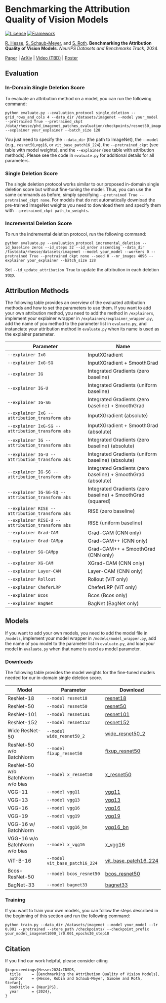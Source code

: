 # Benchmarking the Attribution Quality of Vision Models

[![License](https://img.shields.io/badge/License-Apache%202.0-blue.svg)](https://opensource.org/licenses/Apache-2.0)
[![Framework](https://img.shields.io/badge/PyTorch-%23EE4C2C.svg?&logo=PyTorch&logoColor=white)](https://pytorch.org/)

[R. Hesse](https://robinhesse.github.io/), [S. Schaub-Meyer](https://schaubsi.github.io/), and [S. Roth](https://www.visinf.tu-darmstadt.de/visual_inference/people_vi/stefan_roth.en.jsp). **Benchmarking the Attribution Quality of Vision Models**. _NeurIPS Datasets and Benchmarks Track_, 2024.

[Paper](https://openreview.net/pdf?id=XmyxQaTyck) | [ArXiv](https://arxiv.org/abs/2407.11910) | [Video (TBD)](TBD) | [Poster](https://github.com/visinf/idsds/blob/main/neurips_poster_2024.pdf)

## Evaluation

### In-Domain Single Deletion Score

To evaluate an attribution method on a model, you can run the following command:

```
python evaluate.py --evaluation_protocol single_deletion --grid_rows_and_cols 4 --data_dir /datasets/imagenet --model your_model --pretrained True --pretrained_ckpt /data/rhesse/phd_imagenet_patches_evaluation/checkpoints/resnet50_imagenet1000_lr0.001_epochs30_step10_osdi_checkpoint_best.pth.tar --explainer your_explainer --batch_size 128
```

You just need to specify the ```--data_dir``` (the path to ImageNet), the ```--model``` (e.g., ```resnet50```,```vgg16```, or ```vit_base_patch16_224```), the ```--pretrained_ckpt``` (see table with model weights), and the ```--explainer``` (see table with attribution methods). Please see the code in ```evaluate.py``` for additional details for all parameters.

### Single Deletion Score

The single deletion protocol works similar to our proposed in-domain single deletion score but without fine-tuning the model. Thus, you can use the same commands as before, simply specifying ```--pretrained True --pretrained_ckpt none```. For models that do not automatically download the pre-trained ImageNet weights you need to download them and specify them with ```--pretrained_ckpt path_to_weights```. 

### Incremental Deletion Score

To run the indremental deletion protocol, run the following command:

```
python evaluate.py --evaluation_protocol incremental_deletion --id_baseline zeros --id_steps 32 --id_order ascending --data_dir /fastdata/rhesse/datasets/imagenet --model your_model --workers 0 --pretrained True --pretrained_ckpt none --seed 0 --nr_images 4096 --explainer your_explainer --batch_size 128
```

Set ```--id_update_attribution True``` to update the attribution in each deletion step.

## Attribution Methods

The following table provides an overview of the evaluated attribution methods and how to set the parameters to use them. If you want to add your own attribution method, you need to add the method in ```/explainers```, implement your explainer wrapper in ```/explainers/explainer_wrapper.py```, add the name of you method to the parameter list in ```evaluate.py```, and instanciate your attribution method in ```evaluate.py``` when its name is used as the explainer parameter.

| Parameter | Name |
| --- | --- |
| `--explainer IxG ` | InputXGradient |
| `--explainer IxG-SG` | InputXGradient + SmoothGrad |
| `--explainer IG` | Integrated Gradients (zero baseline) |
| `--explainer IG-U` | Integrated Gradients (uniform baseline) |
| `--explainer IG-SG` | Integrated Gradients (zero baseline) + SmoothGrad |
| `--explainer IxG --attribution_transform abs` | InputXGradient (absolute) |
| `--explainer IxG-SG --attribution_transform abs` | InputXGradient + SmoothGrad (absolute) |
| `--explainer IG --attribution_transform abs` | Integrated Gradients (zero baseline) (absolute) |
| `--explainer IG-U --attribution_transform abs` | Integrated Gradients (uniform baseline) (absolute) |
| `--explainer IG-SG --attribution_transform abs` | Integrated Gradients (zero baseline) + SmoothGrad (absolute)|
| `--explainer IG-SG-SQ --attribution_transform abs` | Integrated Gradients (zero baseline) + SmoothGrad (squared) |
| `--explainer RISE --attribution_transform abs` | RISE (zero baseline) |
| `--explainer RISE-U --attribution_transform abs` | RISE (uniform baseline) |
| `--explainer Grad-CAM` | Grad-CAM (CNN only) |
| `--explainer Grad-CAMpp` | Grad-CAM++ (CNN only) |
| `--explainer SG-CAMpp` | Grad-CAM++ + SmoothGrad (CNN only) |
| `--explainer XG-CAM` | XGrad-CAM (CNN only) |
| `--explainer Layer-CAM` | Layer-CAM (CNN only) |
| `--explainer Rollout` | Rollout (ViT only) |
| `--explainer CheferLRP` | CheferLRP (ViT only) |
| `--explainer Bcos` | Bcos (Bcos only) |
| `--explainer BagNet` | BagNet (BagNet only) |



## Models

If you want to add your own models, you need to add the model file in ```/models```, implement your model wrapper in ```/models/model_wrapper.py```, add the name of you model to the parameter list in ```evaluate.py```, and load your model in ```evaluate.py``` when that name is used as model parameter.

### Downloads

The following table provides the model weights for the fine-tuned models needed for our in-domain single deletion score.

| Model | Parameter | Download |
| --- | --- | --- |
| ResNet-18 | `--model resnet18` | [resnet18](https://download.visinf.tu-darmstadt.de/data/2024-neurips-hesse-idsds/models_finetuned/resnet18_imagenet1000_lr0.001_epochs30_step10_checkpoint_best.pth.tar) |
| ResNet-50 | `--model resnet50` | [resnet50](https://download.visinf.tu-darmstadt.de/data/2024-neurips-hesse-idsds/models_finetuned/resnet50_imagenet1000_lr0.001_epochs30_step10_checkpoint_best.pth.tar) |
| ResNet-101 | `--model resnet101` | [resnet101](https://download.visinf.tu-darmstadt.de/data/2024-neurips-hesse-idsds/models_finetuned/resnet101_imagenet1000_lr0.001_epochs30_step10_checkpoint_best.pth.tar) |
| ResNet-152 | `--model resnet152` | [resnet152](https://download.visinf.tu-darmstadt.de/data/2024-neurips-hesse-idsds/models_finetuned/resnet152_imagenet1000_lr0.001_epochs30_step10_checkpoint_best.pth.tar) |
| Wide ResNet-50 | `--model wide_resnet50_2` | [wide_resnet50_2](https://download.visinf.tu-darmstadt.de/data/2024-neurips-hesse-idsds/models_finetuned/wide_resnet50_2_imagenet1000_lr0.001_epochs30_step10_checkpoint_best.pth.tar) |
| ResNet-50 w/o BatchNorm | `--model fixup_resnet50` | [fixup_resnet50](https://download.visinf.tu-darmstadt.de/data/2024-neurips-hesse-idsds/models_finetuned/fixup_resnet50_imagenet1000_lr0.001_epochs30_step10_checkpoint_best.pth.tar) |
| ResNet-50 w/o BatchNorm w/o bias | `--model x_resnet50` | [x_resnet50](https://download.visinf.tu-darmstadt.de/data/2024-neurips-hesse-idsds/models_finetuned/xresnet50_imagenet1000_lr0.001_epochs30_step10_checkpoint_best.pth.tar) |
| VGG-11 | `--model vgg11` | [vgg11](https://download.visinf.tu-darmstadt.de/data/2024-neurips-hesse-idsds/models_finetuned/vgg11_imagenet1000_lr0.001_epochs30_step10_checkpoint_best.pth.tar) |
| VGG-13 | `--model vgg13` | [vgg13](https://download.visinf.tu-darmstadt.de/data/2024-neurips-hesse-idsds/models_finetuned/vgg13_imagenet1000_lr0.001_epochs30_step10_checkpoint_best.pth.tar) |
| VGG-16 | `--model vgg16` | [vgg16](https://download.visinf.tu-darmstadt.de/data/2024-neurips-hesse-idsds/models_finetuned/vgg16_imagenet1000_lr0.001_epochs30_step10_checkpoint_best.pth.tar) |
| VGG-19 | `--model vgg19` | [vgg19](https://download.visinf.tu-darmstadt.de/data/2024-neurips-hesse-idsds/models_finetuned/vgg19_imagenet1000_lr0.001_epochs30_step10_checkpoint_best.pth.tar) |
| VGG-16 w/ BatchNorm | `--model vgg16_bn` | [vgg16_bn](https://download.visinf.tu-darmstadt.de/data/2024-neurips-hesse-idsds/models_finetuned/vgg16_bn_imagenet1000_lr0.001_epochs30_step10_checkpoint_best.pth.tar) |
| VGG-16 w/o BatchNorm w/o bias | `--model x_vgg16` | [x_vgg16](https://download.visinf.tu-darmstadt.de/data/2024-neurips-hesse-idsds/models_finetuned/xvgg16_imagenet1000_lr0.001_epochs30_step10_checkpoint_best.pth.tar) |
| ViT-B-16 | `--model vit_base_patch16_224` | [vit_base_patch16_224](https://download.visinf.tu-darmstadt.de/data/2024-neurips-hesse-idsds/models_finetuned/vit_base_patch16_224_imagenet1000_lr0.001_epochs30_step10_checkpoint_best.pth.tar) |
| Bcos-ResNet-50 | `--model bcos_resnet50` | [bcos_resnet50](https://download.visinf.tu-darmstadt.de/data/2024-neurips-hesse-idsds/models_finetuned/bcos_resnet50_imagenet1000_lr0.001_epochs30_step10_checkpoint_best.pth.tar) |
| BagNet-33 | `--model bagnet33` | [bagnet33](https://download.visinf.tu-darmstadt.de/data/2024-neurips-hesse-idsds/models_finetuned/bagnet33_imagenet1000_lr0.001_epochs30_step10_checkpoint_best.pth.tar) |

### Training

If you want to train your own models, you can follow the steps described in the beginning of this section and run the following command:

```
python train.py --data_dir /datasets/imagenet --model your_model --lr 0.001 --pretrained --store_path /checkpoints/ --checkpoint_prefix your_model_imagenet1000_lr0.001_epochs30_step10
```

## Citation

If you find our work helpful, please consider citing
```
@inproceedings{Hesse:2024:IDSDS,
  title     = {Benchmarking the Attribution Quality of Vision Models},
  author    = {Hesse, Robin and Schaub-Meyer, Simone and Roth, Stefan},
  booktitle = {NeurIPS},
  year      = {2024},
}
```
